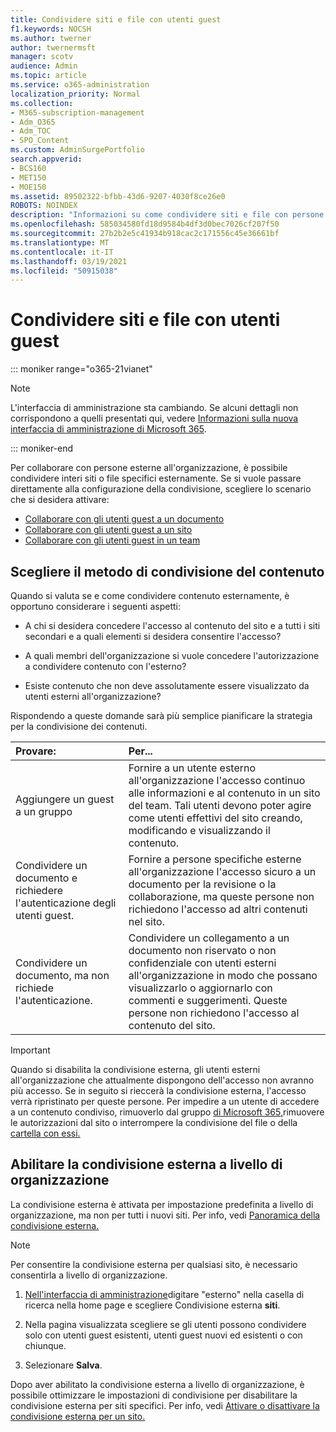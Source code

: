 ```yaml
---
title: Condividere siti e file con utenti guest
f1.keywords: NOCSH
ms.author: twerner
author: twernermsft
manager: scotv
audience: Admin
ms.topic: article
ms.service: o365-administration
localization_priority: Normal
ms.collection:
- M365-subscription-management
- Adm_O365
- Adm_TOC
- SPO_Content
ms.custom: AdminSurgePortfolio
search.appverid:
- BCS160
- MET150
- MOE150
ms.assetid: 89502322-bfbb-43d6-9207-4030f8ce26e0
ROBOTS: NOINDEX
description: "Informazioni su come condividere siti e file con persone esterne all'organizzazione. "
ms.openlocfilehash: 585034580fd18d9584b4df3d0bec7026cf207f50
ms.sourcegitcommit: 27b2b2e5c41934b918cac2c171556c45e36661bf
ms.translationtype: MT
ms.contentlocale: it-IT
ms.lasthandoff: 03/19/2021
ms.locfileid: "50915038"
---
```

# <a name="share-sites-and-files-with-guest-users"></a>Condividere siti e file con utenti guest

::: moniker range="o365-21vianet"

> [!NOTE]
> L'interfaccia di amministrazione sta cambiando. Se alcuni dettagli non corrispondono a quelli presentati qui, vedere [Informazioni sulla nuova interfaccia di amministrazione di Microsoft 365](../microsoft-365-admin-center-preview.md?preserve-view=true&view=o365-21vianet).

::: moniker-end

Per collaborare con persone esterne all'organizzazione, è possibile condividere interi siti o file specifici esternamente. Se si vuole passare direttamente alla configurazione della condivisione, scegliere lo scenario che si desidera attivare:

- [Collaborare con gli utenti guest a un documento](../../solutions/collaborate-on-documents.md)
- [Collaborare con gli utenti guest a un sito](../../solutions/collaborate-in-site.md)
- [Collaborare con gli utenti guest in un team](../../solutions/collaborate-as-team.md)
  
## <a name="deciding-how-to-share-your-content"></a>Scegliere il metodo di condivisione del contenuto

Quando si valuta se e come condividere contenuto esternamente, è opportuno considerare i seguenti aspetti:
  
- A chi si desidera concedere l'accesso al contenuto del sito e a tutti i siti secondari e a quali elementi si desidera consentire l'accesso?
    
- A quali membri dell'organizzazione si vuole concedere l'autorizzazione a condividere contenuto con l'esterno? 
    
- Esiste contenuto che non deve assolutamente essere visualizzato da utenti esterni all'organizzazione?
    
Rispondendo a queste domande sarà più semplice pianificare la strategia per la condivisione dei contenuti.
  
|**Provare:**|**Per...**|
|:-----|:-----|
|Aggiungere un guest a un gruppo  <br/> |Fornire a un utente esterno all'organizzazione l'accesso continuo alle informazioni e al contenuto in un sito del team. Tali utenti devono poter agire come utenti effettivi del sito creando, modificando e visualizzando il contenuto.  <br/> |
|Condividere un documento e richiedere l'autenticazione degli utenti guest.  <br/> |Fornire a persone specifiche esterne all'organizzazione l'accesso sicuro a un documento per la revisione o la collaborazione, ma queste persone non richiedono l'accesso ad altri contenuti nel sito.  <br/> |
|Condividere un documento, ma non richiede l'autenticazione.  <br/> |Condividere un collegamento a un documento non riservato o non confidenziale con utenti esterni all'organizzazione in modo che possano visualizzarlo o aggiornarlo con commenti e suggerimenti. Queste persone non richiedono l'accesso al contenuto del sito.  <br/> |
   
> [!IMPORTANT]
> Quando si disabilita la condivisione esterna, gli utenti esterni all'organizzazione che attualmente dispongono dell'accesso non avranno più accesso. Se in seguito si rieccerà la condivisione esterna, l'accesso verrà ripristinato per queste persone. Per impedire a un utente di accedere a un contenuto condiviso, rimuoverlo dal gruppo [di Microsoft 365,](/office365/admin/create-groups/add-or-remove-members-from-groups)rimuovere le autorizzazioni dal sito o interrompere la condivisione del file o della [cartella con essi.](https://support.microsoft.com/office/0a36470f-d7fe-40a0-bd74-0ac6c1e13323) 
  
## <a name="enable-external-sharing-at-the-organization-level"></a>Abilitare la condivisione esterna a livello di organizzazione

La condivisione esterna è attivata per impostazione predefinita a livello di organizzazione, ma non per tutti i nuovi siti. Per info, vedi [Panoramica della condivisione esterna.](/sharepoint/external-sharing-overview) 

> [!NOTE]
>  Per consentire la condivisione esterna per qualsiasi sito, è necessario consentirla a livello di organizzazione. 
  
1. [Nell'interfaccia di amministrazione](https://go.microsoft.com/fwlink/p/?linkid=2024339)digitare "esterno" nella casella di ricerca nella home page e scegliere Condivisione esterna **siti**.
  
2. Nella pagina visualizzata scegliere se gli utenti possono condividere solo con utenti guest esistenti, utenti guest nuovi ed esistenti o con chiunque. 
    
3. Selezionare **Salva**.
    
Dopo aver abilitato la condivisione esterna a livello di organizzazione, è possibile ottimizzare le impostazioni di condivisione per disabilitare la condivisione esterna per siti specifici. Per info, vedi [Attivare o disattivare la condivisione esterna per un sito.](/sharepoint/change-external-sharing-site)
  

  

